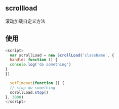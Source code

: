 ## scrollload

滚动加载自定义方法

## 使用

```javascript
<script>
  var scrollLoad = new ScrollLoad('className', {
  handle: function () {
  console.log('do something')
}
})

  setTimeout(function () {
  // stop do something
  scrollLoad.stop()
}, 3000)
</script>
```